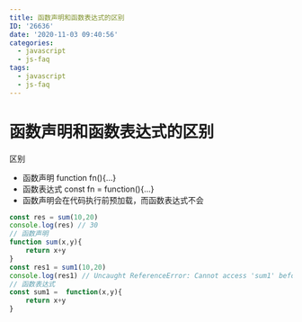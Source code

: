 ```yaml
---
title: 函数声明和函数表达式的区别
ID: '26636'
date: '2020-11-03 09:40:56'
categories:
  - javascript
  - js-faq
tags:
  - javascript
  - js-faq
---
```


# 函数声明和函数表达式的区别

区别

- 函数声明 function fn(){...}
- 函数表达式 const fn = function(){...}
- 函数声明会在代码执行前预加载，而函数表达式不会

``` js 
const res = sum(10,20)
console.log(res) // 30
// 函数声明
function sum(x,y){
    return x+y
}
const res1 = sum1(10,20)
console.log(res1) // Uncaught ReferenceError: Cannot access 'sum1' before initialization
// 函数表达式
const sum1 =  function(x,y){
    return x+y
}
```
 
 
 
 
 
 
 
 
 
 
 
 
 
 
 
 
 
 
 
 
 
 
